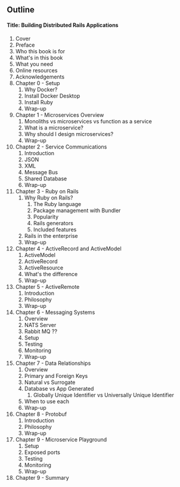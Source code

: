 ## Outline

#### Title: Building Distributed Rails Applications

1. Cover
1. Preface
1. Who this book is for
1. What's in this book
1. What you need
1. Online resources
1. Acknowledgements
1. Chapter 0 - Setup
   1. Why Docker?
   1. Install Docker Desktop
   1. Install Ruby
   1. Wrap-up
1. Chapter 1 - Microservices Overview
   1. Monoliths vs microservices vs function as a service
   1. What is a microservice?
   1. Why should I design microservices?
   1. Wrap-up
1. Chapter 2 - Service Communications
   1. Introduction
   1. JSON
   1. XML
   1. Message Bus
   1. Shared Database
   1. Wrap-up
1. Chapter 3 - Ruby on Rails
   1. Why Ruby on Rails?
      1. The Ruby language
      1. Package management with Bundler
      1. Popularity
      1. Rails generators
      1. Included features
   1. Rails in the enterprise
   1. Wrap-up
1. Chapter 4 - ActiveRecord and ActiveModel
   1. ActiveModel
   1. ActiveRecord
   1. ActiveResource
   1. What's the difference
   1. Wrap-up
1. Chapter 5 - ActiveRemote
   1. Introduction
   1. Philosophy
   1. Wrap-up
1. Chapter 6 - Messaging Systems
   1. Overview
   1. NATS Server
   1. Rabbit MQ ??
   1. Setup
   1. Testing
   1. Monitoring
   1. Wrap-up
1. Chapter 7 - Data Relationships
   1. Overview
   1. Primary and Foreign Keys
   1. Natural vs Surrogate
   1. Database vs App Generated
      1. Globally Unique Identifier vs Universally Unique Identifier
   1. When to use each
   1. Wrap-up
1. Chapter 8 - Protobuf
   1. Introduction
   1. Philosophy
   1. Wrap-up
1. Chapter 9 - Microservice Playground
   1. Setup
   1. Exposed ports
   1. Testing
   1. Monitoring
   1. Wrap-up
1. Chapter 9 - Summary
